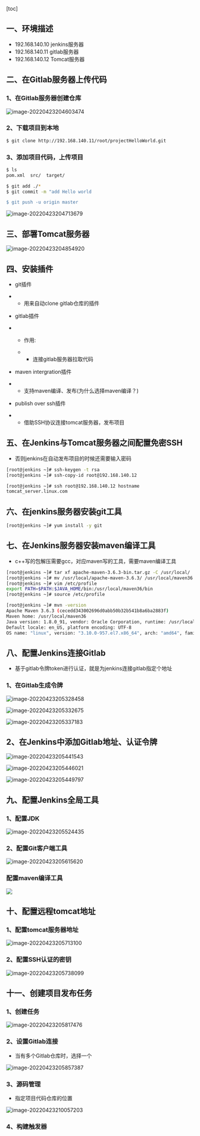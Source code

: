 [toc]

## 一、环境描述

- 192.168.140.10	jenkins服务器
- 192.168.140.11	gitlab服务器
- 192.168.140.12	Tomcat服务器

## 二、在Gitlab服务器上传代码

### 1、在Gitlab服务器创建仓库

![image-20220423204603474](https://s2.loli.net/2022/04/23/xChUVFtsgL3DdmE.png)

### 2、下载项目到本地

```bash
$ git clone http://192.168.140.11/root/projectHelloWorld.git
```

### 3、添加项目代码，上传项目

```bash
$ ls
pom.xml  src/  target/

$ git add ./*
$ git commit -m "add Hello world

$ git push -u origin master
```

![image-20220423204713679](https://s2.loli.net/2022/04/23/dt9Rh5klLPujr3q.png)

## 三、部署Tomcat服务器

![image-20220423204854920](https://s2.loli.net/2022/04/23/nrpcxmhAXwl7Ku1.png)

## 四、安装插件

- git插件

- - 用来自动clone   gitlab仓库的插件

- gitlab插件

- - 作用: 

  - - 连接gitlab服务器拉取代码 

- maven intergration插件

- - 支持maven编译、发布(为什么选择maven编译？)

- publish over ssh插件

- - 借助SSH协议连接tomcat服务器，发布项目 

## 五、在Jenkins与Tomcat服务器之间配置免密SSH

* 否则jenkins在自动发布项目的时候还需要输入密码

```bash
[root@jenkins ~]# ssh-keygen -t rsa
[root@jenkins ~]# ssh-copy-id root@192.168.140.12 

[root@jenkins ~]# ssh root@192.168.140.12 hostname
tomcat_server.linux.com
```

## 六、在jenkins服务器安装git工具

```bash
[root@jenkins ~]# yum install -y git 
```

## 七、在Jenkins服务器安装maven编译工具

* c++写的包解压需要gcc，对应maven写的工具，需要maven编译工具

```bash
[root@jenkins ~]# tar xf apache-maven-3.6.3-bin.tar.gz -C /usr/local/
[root@jenkins ~]# mv /usr/local/apache-maven-3.6.3/ /usr/local/maven36
[root@jenkins ~]# vim /etc/profile
export PATH=$PATH:$JAVA_HOME/bin:/usr/local/maven36/bin
[root@jenkins ~]# source /etc/profile

[root@jenkins ~]# mvn -version
Apache Maven 3.6.3 (cecedd343002696d0abb50b32b541b8a6ba2883f)
Maven home: /usr/local/maven36
Java version: 1.8.0_91, vendor: Oracle Corporation, runtime: /usr/local/jdk1.8.0_91/jre
Default locale: en_US, platform encoding: UTF-8
OS name: "linux", version: "3.10.0-957.el7.x86_64", arch: "amd64", family: "unix"
```

## 八、配置Jenkins连接Gitlab

* 基于gitlab令牌token进行认证，就是为jenkins连接gitlab指定个地址

### 1、在Gitlab生成令牌

![image-20220423205328458](https://s2.loli.net/2022/04/23/K8zaWisBkIANmX2.png)

![image-20220423205332675](https://s2.loli.net/2022/04/23/BhJeyzouqjd7fZX.png)

![image-20220423205337183](https://s2.loli.net/2022/04/23/b5RBn4viO2PVGhp.png)

## 2、在Jenkins中添加Gitlab地址、认证令牌

![image-20220423205441543](https://s2.loli.net/2022/04/23/dHU4bkWm9hf2vx8.png)

![image-20220423205446021](https://s2.loli.net/2022/04/23/iMclXfdWqIaTbNB.png)

![image-20220423205449797](https://s2.loli.net/2022/04/23/6sHZdRxnEo1QlIf.png)

## 九、配置Jenkins全局工具

### 1、配置JDK

![image-20220423205524435](https://s2.loli.net/2022/04/23/4IYx3adRX2LPqen.png)

### 2、配置Git客户端工具

![image-20220423205615620](https://s2.loli.net/2022/04/23/DlhmIV7jv9uQAs3.png)

### 配置maven编译工具

![](https://s2.loli.net/2022/04/23/ioNtqOXSsW4IdU5.png)

## 十、配置远程tomcat地址

### 1、配置tomcat服务器地址

![image-20220423205713100](https://s2.loli.net/2022/04/23/zdyKoiUnqmDACTS.png)

### 2、配置SSH认证的密钥

![image-20220423205738099](https://s2.loli.net/2022/04/23/g37dJGnozjWybQ6.png)

## 十一、创建项目发布任务

### 1、创建任务

![image-20220423205817476](C:%5CUsers%5CAdministrator%5CAppData%5CRoaming%5CTypora%5Ctypora-user-images%5Cimage-20220423205817476.png)

### 2、设置Gitlab连接

* 当有多个Gitlab仓库时，选择一个

![image-20220423205857387](https://s2.loli.net/2022/04/23/KWC7Z42aiuevGVM.png)

### 3、源码管理

* 指定项目代码仓库的位置

![image-20220423210057203](https://s2.loli.net/2022/04/23/dxlOMDPSmoXgVC9.png)

### 4、构建触发器
